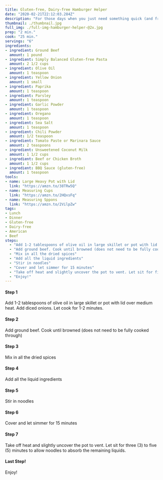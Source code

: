 ```yaml
---
title: Gluten-free, Dairy-free Hamburger Helper
date: "2020-02-21T22:12:03.284Z"
description: "For those days when you just need something quick (and freaking delicious) to feed the entire family."
thumbnail: ./thumbnail.jpg
full_img: ./full-img-hamburger-helper-@2x.jpg
prep: "2 min."
cook: "25 min."
servings: "6"
ingredients:
- ingredient: Ground Beef
  amount: 1 pound
- ingredient: Simply Balanced Gluten-free Pasta
  amount: 2 1/2 cups
- ingredient: Olive Oil
  amount: 1 teaspoon
- ingredient: Yellow Onion
  amount: 1 small
- ingredient: Paprika
  amount: 1 teaspoon
- ingredient: Parsley
  amount: 1 teaspoon
- ingredient: Garlic Powder
  amount: 1 teaspoon
- ingredient: Oregano
  amount: 1 teaspoon
- ingredient: Sea Salt
  amount: 1 teaspoon
- ingredient: Chili Powder
  amount: 1/2 teaspoon
- ingredient: Tomato Paste or Marinara Sauce
  amount: 2 teaspoons
- ingredient: Unsweetened Coconut Milk
  amount: 1 1/2 cups
- ingredient: Beef or Chicken Broth
  amount: 1 1/2 cups
- ingredient: BBQ Sauce (gluten-free)
  amount: 1 teaspoon
tools:
- name: Large Heavy Pot with Lid
  link: "https://amzn.to/38TRw5Q"
- name: Measuring Cups
  link: "https://amzn.to/2HQxsFq"
- name: Measuring Sppons
  link: "https://amzn.to/2VilpZw"
tags:
- Lunch
- Dinner
- Gluten-free
- Dairy-free
- American
- Beef
steps:
  - "Add 1-2 tablespoons of olive oil in large skillet or pot with lid over medium heat. Add diced onions. Let cook for 1-2 minutes."
  - "Add ground beef. Cook until browned (does not need to be fully cooked through)"
  - "Mix in all the dried spices"
  - "Add all the liquid ingredients"
  - "Stir in noodles"
  - "Cover and let simmer for 15 minutes"
  - "Take off heat and slightly uncover the pot to vent. Let sit for five (5) minutes to allow noodles to absorb the remaining liquids."
  - "Enjoy!"
---
```


#### Step 1

Add 1-2 tablespoons of olive oil in large skillet or pot with lid over medium heat. Add diced onions. Let cook for 1-2 minutes.

#### Step 2

Add ground beef. Cook until browned (does not need to be fully cooked through)

#### Step 3

Mix in all the dried spices

#### Step 4

Add all the liquid ingredients

#### Step 5

Stir in noodles

#### Step 6

Cover and let simmer for 15 minutes

#### Step 7

Take off heat and slightly uncover the pot to vent. Let sit for three (3) to five (5) minutes to allow noodles to absorb the remaining liquids.

#### Last Step!

Enjoy!
